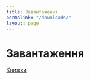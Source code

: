 ```yaml
---
title: Завантаження
permalink: "/downloads/"
layout: page
---
```

<h1 class="center">Завантаження</h1>
<section class="navigation">
<a href="https://1drv.ms/f/s!AjMqGBtfQpZihf1Op1Nr1nStNFJTrQ"><i class="fa fa-book"></i>Книжки</a>
</ssection>